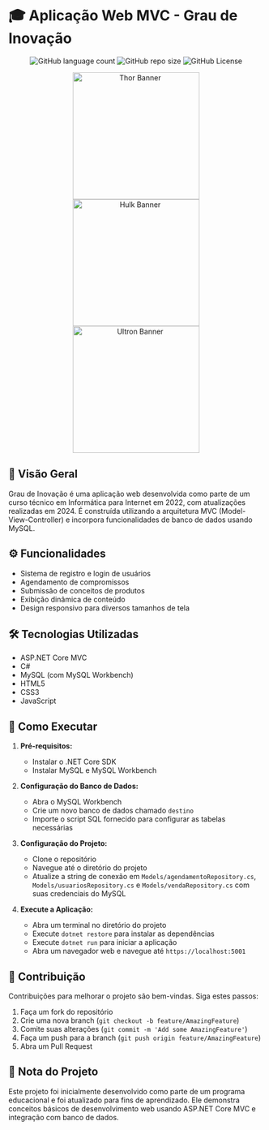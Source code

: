 <!-- Projeto Finalizado -->
# 🎓 Aplicação Web MVC - Grau de Inovação
<p align="center">
  <!-- Contador de linguagens do GitHub -->
  <img alt="GitHub language count" src="https://img.shields.io/github/languages/count/devAndreotti/dataform-mvc?color=FFF&labelColor=635184&style=flat-square" >
  <!-- Tamanho do repositório no GitHub -->
  <img alt="GitHub repo size" src="https://img.shields.io/github/repo-size/devAndreotti/dataform-mvc?color=FFF&labelColor=635184&style=flat-square" >
  <!-- Licença do GitHub -->
  <img alt="GitHub License" src="https://img.shields.io/github/license/devAndreotti/devAndreotti?color=FFF&labelColor=635184&style=flat-square" >
</p>

<div align="center">
  <img src="./src/imagens/thor.jpg" alt="Thor Banner" width="250" style="display: block;">
  <img src="./src/imagens/hulk.jpg" alt="Hulk Banner" width="250" style="display: block;">
  <img src="./src/imagens/ultron.jpg" alt="Ultron Banner" width="250" style="display: block;">
</div>

## 📝 Visão Geral
Grau de Inovação é uma aplicação web desenvolvida como parte de um curso técnico em Informática para Internet em 2022, com atualizações realizadas em 2024. É construída utilizando a arquitetura MVC (Model-View-Controller) e incorpora funcionalidades de banco de dados usando MySQL.

## ⚙️ Funcionalidades
- Sistema de registro e login de usuários
- Agendamento de compromissos
- Submissão de conceitos de produtos
- Exibição dinâmica de conteúdo
- Design responsivo para diversos tamanhos de tela

## 🛠 Tecnologias Utilizadas
- ASP.NET Core MVC
- C#
- MySQL (com MySQL Workbench)
- HTML5
- CSS3
- JavaScript

## 🚀 Como Executar

1. **Pré-requisitos:**
   - Instalar o .NET Core SDK
   - Instalar MySQL e MySQL Workbench

2. **Configuração do Banco de Dados:**
   - Abra o MySQL Workbench
   - Crie um novo banco de dados chamado `destino`
   - Importe o script SQL fornecido para configurar as tabelas necessárias

3. **Configuração do Projeto:**
   - Clone o repositório
   - Navegue até o diretório do projeto
   - Atualize a string de conexão em `Models/agendamentoRepository.cs`, `Models/usuariosRepository.cs` e `Models/vendaRepository.cs` com suas credenciais do MySQL

4. **Execute a Aplicação:**
   - Abra um terminal no diretório do projeto
   - Execute `dotnet restore` para instalar as dependências
   - Execute `dotnet run` para iniciar a aplicação
   - Abra um navegador web e navegue até `https://localhost:5001`

## 💪 Contribuição
Contribuições para melhorar o projeto são bem-vindas. Siga estes passos:
1. Faça um fork do repositório
2. Crie uma nova branch (`git checkout -b feature/AmazingFeature`)
3. Comite suas alterações (`git commit -m 'Add some AmazingFeature'`)
4. Faça um push para a branch (`git push origin feature/AmazingFeature`)
5. Abra um Pull Request

## 📌 Nota do Projeto
Este projeto foi inicialmente desenvolvido como parte de um programa educacional e foi atualizado para fins de aprendizado. Ele demonstra conceitos básicos de desenvolvimento web usando ASP.NET Core MVC e integração com banco de dados.
